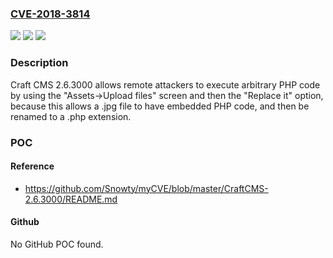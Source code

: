 ### [CVE-2018-3814](https://cve.mitre.org/cgi-bin/cvename.cgi?name=CVE-2018-3814)
![](https://img.shields.io/static/v1?label=Product&message=n%2Fa&color=blue)
![](https://img.shields.io/static/v1?label=Version&message=n%2Fa&color=blue)
![](https://img.shields.io/static/v1?label=Vulnerability&message=n%2Fa&color=brighgreen)

### Description

Craft CMS 2.6.3000 allows remote attackers to execute arbitrary PHP code by using the "Assets->Upload files" screen and then the "Replace it" option, because this allows a .jpg file to have embedded PHP code, and then be renamed to a .php extension.

### POC

#### Reference
- https://github.com/Snowty/myCVE/blob/master/CraftCMS-2.6.3000/README.md

#### Github
No GitHub POC found.

